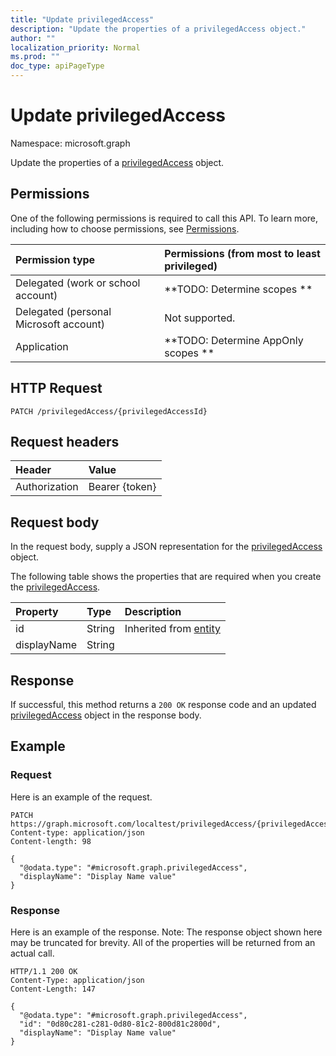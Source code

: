 ```yaml
---
title: "Update privilegedAccess"
description: "Update the properties of a privilegedAccess object."
author: ""
localization_priority: Normal
ms.prod: ""
doc_type: apiPageType
---
```


# Update privilegedAccess

Namespace: microsoft.graph

Update the properties of a [privilegedAccess](../resources/privilegedaccess.md) object.

## Permissions
One of the following permissions is required to call this API. To learn more, including how to choose permissions, see [Permissions](/concepts/permissions-reference.md).

|Permission type|Permissions (from most to least privileged)|
|:---|:---|
|Delegated (work or school account)|**TODO: Determine scopes **|
|Delegated (personal Microsoft account)|Not supported.|
|Application|**TODO: Determine AppOnly scopes **|

## HTTP Request
<!-- {
  "blockType": "ignored"
}
-->
``` http
PATCH /privilegedAccess/{privilegedAccessId}
```

## Request headers
|Header|Value|
|:---|:---|
|Authorization|Bearer {token}|

## Request body
In the request body, supply a JSON representation for the [privilegedAccess](../resources/privilegedaccess.md) object.

The following table shows the properties that are required when you create the [privilegedAccess](../resources/privilegedaccess.md).

|Property|Type|Description|
|:---|:---|:---|
|id|String| Inherited from [entity](../resources/entity.md)|
|displayName|String||



## Response
If successful, this method returns a `200 OK` response code and an updated [privilegedAccess](../resources/privilegedaccess.md) object in the response body.

## Example

### Request
Here is an example of the request.
<!-- {
  "blockType": "request",
  "name": "update_privilegedaccess"
}
-->
``` http
PATCH https://graph.microsoft.com/localtest/privilegedAccess/{privilegedAccessId}
Content-type: application/json
Content-length: 98

{
  "@odata.type": "#microsoft.graph.privilegedAccess",
  "displayName": "Display Name value"
}
```

### Response
Here is an example of the response. Note: The response object shown here may be truncated for brevity. All of the properties will be returned from an actual call.
<!-- {
  "blockType": "response",
  "truncated": true
}
-->
``` http
HTTP/1.1 200 OK
Content-Type: application/json
Content-Length: 147

{
  "@odata.type": "#microsoft.graph.privilegedAccess",
  "id": "0d80c281-c281-0d80-81c2-800d81c2800d",
  "displayName": "Display Name value"
}
```

